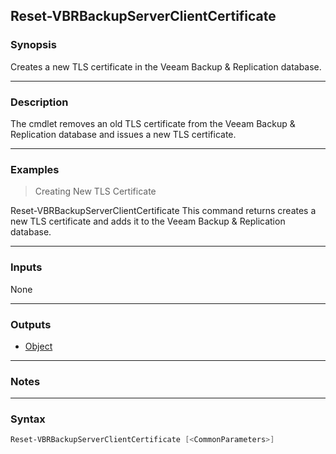 Reset-VBRBackupServerClientCertificate
--------------------------------------

### Synopsis
Creates a new TLS certificate in the Veeam Backup & Replication database.

---

### Description

The cmdlet removes an old TLS certificate from the Veeam Backup & Replication database and issues a new TLS certificate.

---

### Examples
> Creating New TLS Certificate

Reset-VBRBackupServerClientCertificate
This command returns creates a new TLS certificate and adds it to the Veeam Backup & Replication database.

---

### Inputs
None

---

### Outputs
* [Object](https://learn.microsoft.com/en-us/dotnet/api/System.Object)

---

### Notes

---

### Syntax
```PowerShell
Reset-VBRBackupServerClientCertificate [<CommonParameters>]
```
